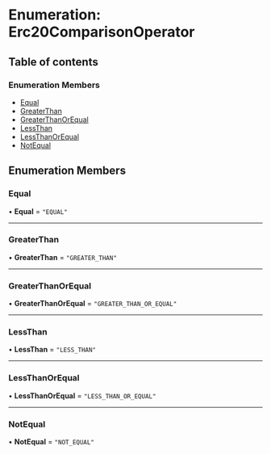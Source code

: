 # Enumeration: Erc20ComparisonOperator

## Table of contents

### Enumeration Members

- [Equal](Erc20ComparisonOperator.md#equal)
- [GreaterThan](Erc20ComparisonOperator.md#greaterthan)
- [GreaterThanOrEqual](Erc20ComparisonOperator.md#greaterthanorequal)
- [LessThan](Erc20ComparisonOperator.md#lessthan)
- [LessThanOrEqual](Erc20ComparisonOperator.md#lessthanorequal)
- [NotEqual](Erc20ComparisonOperator.md#notequal)

## Enumeration Members

### Equal

• **Equal** = ``"EQUAL"``

___

### GreaterThan

• **GreaterThan** = ``"GREATER_THAN"``

___

### GreaterThanOrEqual

• **GreaterThanOrEqual** = ``"GREATER_THAN_OR_EQUAL"``

___

### LessThan

• **LessThan** = ``"LESS_THAN"``

___

### LessThanOrEqual

• **LessThanOrEqual** = ``"LESS_THAN_OR_EQUAL"``

___

### NotEqual

• **NotEqual** = ``"NOT_EQUAL"``
